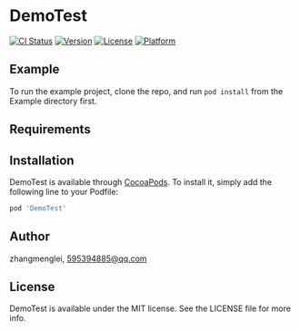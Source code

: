 # DemoTest

[![CI Status](https://img.shields.io/travis/zhangmenglei/DemoTest.svg?style=flat)](https://travis-ci.org/zhangmenglei/DemoTest)
[![Version](https://img.shields.io/cocoapods/v/DemoTest.svg?style=flat)](https://cocoapods.org/pods/DemoTest)
[![License](https://img.shields.io/cocoapods/l/DemoTest.svg?style=flat)](https://cocoapods.org/pods/DemoTest)
[![Platform](https://img.shields.io/cocoapods/p/DemoTest.svg?style=flat)](https://cocoapods.org/pods/DemoTest)

## Example

To run the example project, clone the repo, and run `pod install` from the Example directory first.

## Requirements

## Installation

DemoTest is available through [CocoaPods](https://cocoapods.org). To install
it, simply add the following line to your Podfile:

```ruby
pod 'DemoTest'
```

## Author

zhangmenglei, 595394885@qq.com

## License

DemoTest is available under the MIT license. See the LICENSE file for more info.
